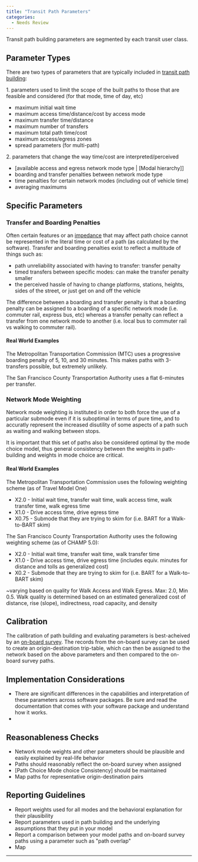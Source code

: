 ```yaml
---
title: "Transit Path Parameters"
categories:
  - Needs Review
---
```


Transit path building parameters are segmented by each transit user class.

Parameter Types
---------------

There are two types of parameters that are typically included in [transit path building](Transit_Network_Service_Determination):

1\. parameters used to limit the scope of the built paths to those that are feasible and considered (for that mode, time of day, etc)

-   maximum initial wait time
-   maximum access time/distance/cost by access mode
-   maximum transfer time/distance
-   maximum number of transfers
-   maximum total path time/cost
-   maximum access/egress zones
-   spread parameters (for multi-path)

2\. parameters that change the way time/cost are interpreted/perceived

-   \[available access and egress network mode type | \[Modal hierarchy\]\]
-   boarding and transfer penalties between network mode type
-   time penalties for certain network modes (including out of vehicle time)
-   averaging maximums

Specific Parameters
-------------------

### Transfer and Boarding Penalties

Often certain features or an [impedance](Impedance) that may affect path choice cannot be represented in the literal time or cost of a path (as calculated by the software). Transfer and boarding penalties exist to reflect a multitude of things such as:

-   path unreliability associated with having to transfer: transfer penalty
-   timed transfers between specific modes: can make the transfer penalty smaller
-   the perceived hassle of having to change platforms, stations, heights, sides of the street, or just get on and off the vehicle

The difference between a boarding and transfer penalty is that a boarding penalty can be assigned to a boarding of a specific network mode (i.e. commuter rail, express bus, etc) whereas a transfer penalty can reflect a transfer from one network mode to another (i.e. local bus to commuter rail vs walking to commuter rail).

#### Real World Examples

The Metropolitan Transportation Commission (MTC) uses a progressive boarding penalty of 5, 10, and 30 minutes. This makes paths with 3-transfers possible, but extremely unlikely.

The San Francisco County Transportation Authority uses a flat 6-minutes per transfer.

### Network Mode Weighting

Network mode weighting is instituted in order to both force the use of a particular submode even if it is suboptimal in terms of pure time, and to accuratly represent the increased disutility of some aspects of a path such as waiting and walking between stops.

It is important that this set of paths also be considered optimal by the mode choice model, thus general consistency between the weights in path-building and weights in mode choice are critical.

#### Real World Examples

The Metropolitan Transportation Commission uses the following weighting scheme (as of Travel Model One)

-   X2.0 - Initial wait time, transfer wait time, walk access time, walk transfer time, walk egress time
-   X1.0 - Drive access time, drive egress time
-   X0.75 - Submode that they are trying to skim for (i.e. BART for a Walk-to-BART skim)

The San Francisco County Transportation Authority uses the following weighting scheme (as of CHAMP 5.0):

-   X2.0 - Initial wait time, transfer wait time, walk transfer time
-   X1.0 - Drive access time, drive egress time (includes equiv. minutes for distance and tolls as generalized cost)
-   X0.2 - Submode that they are trying to skim for (i.e. BART for a Walk-to-BART skim)

\~varying based on quality for Walk Access and Walk Egress. Max: 2.0, Min 0.5. Walk quality is determined based on an estimated generalized cost of distance, rise (slope), indirectness, road capacity, and density

Calibration
-----------

The calibration of path building and evaluating parameters is best-acheived by an [on-board survey](on-board_survey). The records from the on-board survey can be used to create an origin-destination trip-table, which can then be assigned to the network based on the above parameters and then compared to the on-board survey paths.

Implementation Considerations
-----------------------------

-   There are significant differences in the capabilities and interpretation of these parameters across software packages. Be sure and read the documentation that comes with your software package and understand how it works.
-   

Reasonableness Checks
---------------------

-   Network mode weights and other parameters should be plausible and easily explained by real-life behavior
-   Paths should reasonably reflect the on-board survey when assigned
-   \[Path Choice Mode choice Consistency\] should be maintained
-   Map paths for representative origin-destination pairs

Reporting Guidelines
--------------------

-   Report weights used for all modes and the behavioral explanation for their plausibility
-   Report parameters used in path building and the underlying assumptions that they put in your model
-   Report a comparison between your model paths and on-board survey paths using a parameter such as "path overlap"
-   Map

------------------------------------------------------------------------

